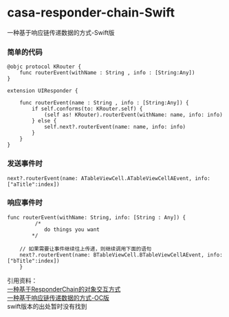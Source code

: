 # casa-responder-chain-Swift
一种基于响应链传递数据的方式-Swift版

### 简单的代码
~~~
@objc protocol KRouter {
    func routerEvent(withName : String , info : [String:Any])
}

extension UIResponder {
    
    func routerEvent(name : String , info : [String:Any]) {
        if self.conforms(to: KRouter.self) {
            (self as! KRouter).routerEvent(withName: name, info: info)
        } else {
            self.next?.routerEvent(name: name, info: info)
        }
    }
}
~~~

### 发送事件时
~~~
next?.routerEvent(name: ATableViewCell.ATableViewCellAEvent, info: ["aTitle":index])
~~~

### 响应事件时
~~~
func routerEvent(withName: String, info: [String : Any]) {
         /*
            do things you want
        */

    // 如果需要让事件继续往上传递，则继续调用下面的语句
    next?.routerEvent(name: BTableViewCell.BTableViewCellAEvent, info: ["bTitle":index])
    }
~~~


引用资料：
<br>[一种基于ResponderChain的对象交互方式](https://casatwy.com/responder_chain_communication.html)
<br>[一种基于响应链传递数据的方式-OC版](https://github.com/objbee/casa-responder-chain)
<br>swift版本的出处暂时没有找到
